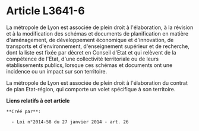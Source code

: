 # Article L3641-6

La métropole de Lyon est associée de plein droit à l'élaboration, à la révision et à la modification des schémas et documents
de planification en matière d'aménagement, de développement économique et d'innovation, de transports et d'environnement,
d'enseignement supérieur et de recherche, dont la liste est fixée par décret en Conseil d'Etat et qui relèvent de la
compétence de l'Etat, d'une collectivité territoriale ou de leurs établissements publics, lorsque ces schémas et documents
ont une incidence ou un impact sur son territoire.

La métropole de Lyon est associée de plein droit à l'élaboration du contrat de plan Etat-région, qui comporte un volet
spécifique à son territoire.

**Liens relatifs à cet article**

	**Créé par**:

	  - Loi n°2014-58 du 27 janvier 2014 - art. 26
